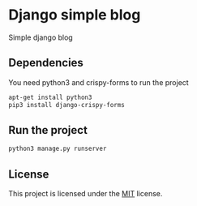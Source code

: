 # Django simple blog

Simple django blog

## Dependencies

You need python3 and crispy-forms to run the project

```bash
apt-get install python3
pip3 install django-crispy-forms
```

## Run the project

```bash
python3 manage.py runserver
```

## License

This project is licensed under the [MIT](https://choosealicense.com/licenses/mit/) license.
